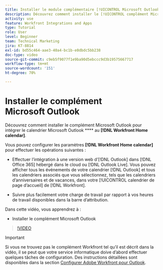 ```yaml
---
title: Installer le module complémentaire [!UICONTROL Microsoft Outlook]
description: Découvrez comment installer le [!UICONTROL complément Microsoft Outlook] pour intégrer le calendrier Microsoft Outlook au calendrier d'accueil de Workfront.
activity: use
feature: Workfront Integrations and Apps
type: Tutorial
role: User
level: Beginner
team: Technical Marketing
jira: KT-8814
exl-id: bd55c464-aae3-40a4-bc1b-e0dbdc5bb238
doc-type: video
source-git-commit: c9eb5f9077f1e9ba90d5ebccc9d3b19575667717
workflow-type: tm+mt
source-wordcount: '151'
ht-degree: 70%

---
```


# Installer le complément Microsoft Outlook

Découvrez comment installer le complément Microsoft Outlook  pour intégrer le calendrier Microsoft Outlook **** au **[!DNL Workfront Home calendar]**.

Vous pouvez configurer les paramètres **[!DNL Workfront Home calendar]** pour effectuer les opérations suivantes :

* Effectuer l’intégration à une version web d’[!DNL Outlook] dans [!DNL Office 365] hébergé dans le cloud ou [!DNL Outlook Live]. Vous pouvez afficher tous les événements de votre calendrier [!DNL Outlook] et tous les calendriers associés que vous sélectionnez, tels que les calendriers d’anniversaires et de vacances, dans votre [!UICONTROL calendrier de page d’accueil] de [!DNL Workfront].

* Suivre plus facilement votre charge de travail par rapport à vos heures de travail disponibles dans la barre d’attribution.


Dans cette vidéo, vous apprendrez à :

* Installer le complément Microsoft Outlook

>[!VIDEO](https://video.tv.adobe.com/v/335115/?quality=12&learn=on&enablevpops)

>[!IMPORTANT]
>
>Si vous ne trouvez pas le complément Workfront tel qu’il est décrit dans la vidéo, il se peut que votre service informatique doive d’abord effectuer quelques tâches de configuration. Des instructions détaillées sont disponibles dans la section [Configurer Adobe Workfront pour Outlook](https://experienceleague.adobe.com/docs/workfront/using/adobe-workfront-integrations/workfront-for-outlook/set-up-workfront-for-outlook.html?lang=fr).

